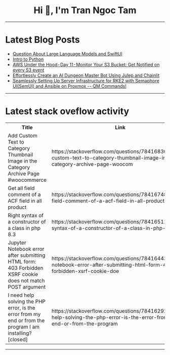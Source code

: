 <h1 align="center">Hi 👋, I'm Tran Ngoc Tam</h1>

---

# Latest Blog Posts 
<!-- BLOG-POST-LIST:START -->
- [Question About Large Language Models and SwiftUI](https://dev.to/simplykyra/question-about-large-language-models-and-swiftui-1ig8)
- [Intro to Python](https://dev.to/pedroa54/intro-to-python-54em)
- [AWS Under the Hood - Day 11 - Monitor Your S3 Bucket: Get Notified on every S3 event](https://dev.to/lakhera2015/aws-under-the-hood-day-11-monitor-your-s3-bucket-get-notified-on-every-s3-event-3lk0)
- [Effortlessly Create an AI Dungeon Master Bot Using Julep and Chainlit](https://dev.to/philipbalbas/effortlessly-create-an-ai-dungeon-master-bot-using-julep-and-chainlit-2bk1)
- [Seamlessly Setting Up Server Infrastructure for RKE2 with Semaphore UI&lpar;SemUI&rpar; and Ansible on Proxmox -- QM Commands!](https://dev.to/spaceterran/seamlessly-setting-up-server-infrastructure-for-rke2-with-semaphore-uisemui-and-ansible-on-proxmox-qm-commands-17i6)
<!-- BLOG-POST-LIST:END -->

---

# Latest stack oveflow activity
<table>
  <tr><th>Title</th><th>Link</th></tr>
  <!-- STACKOVERFLOW:START --><tr><td>Add Custom Text to Category Thumbnail Image in the Category Archive Page #woocommerce</td><td>https://stackoverflow.com/questions/78416830/add-custom-text-to-category-thumbnail-image-in-the-category-archive-page-woocom</td></tr><tr><td>Get all field comment of a ACF field in all product</td><td>https://stackoverflow.com/questions/78416748/get-all-field-comment-of-a-acf-field-in-all-product</td></tr><tr><td>Right syntax of a constructor of a class in php 8.3</td><td>https://stackoverflow.com/questions/78416511/right-syntax-of-a-constructor-of-a-class-in-php-8-3</td></tr><tr><td>Jupyter Notebook error after submitting HTML form: 403 Forbidden XSRF cookie does not match POST argument</td><td>https://stackoverflow.com/questions/78416443/jupyter-notebook-error-after-submitting-html-form-403-forbidden-xsrf-cookie-doe</td></tr><tr><td>I need help solving the PHP error, is the error from my end or from the program I am installing? [closed]</td><td>https://stackoverflow.com/questions/78416292/i-need-help-solving-the-php-error-is-the-error-from-my-end-or-from-the-program</td></tr><!-- STACKOVERFLOW:END -->
</table>

---


